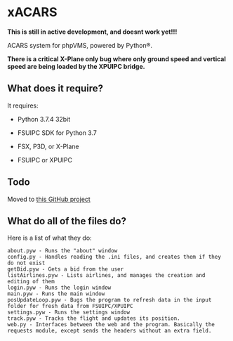 # xACARS
**This is still in active development, and doesnt work yet!!!**

ACARS system for phpVMS, powered by Python®.

**There is a critical X-Plane only bug where only ground speed and vertical speed are being loaded by the XPUIPC bridge.**

## What does it require?
It requires:
- Python 3.7.4 32bit
- FSUIPC SDK for Python 3.7

- FSX, P3D, or X-Plane
- FSUIPC or XPUIPC

## Todo
Moved to [this GitHub project](https://github.com/slimit75/xACARS/projects/1)

## What do all of the files do?
Here is a list of what they do:

```
about.pyw - Runs the "about" window
config.py - Handles reading the .ini files, and creates them if they do not exist
getBid.pyw - Gets a bid from the user
listAirlines.pyw - Lists airlines, and manages the creation and editing of them
login.pyw - Runs the login window
main.pyw - Runs the main window
posUpdateLoop.pyw - Bugs the program to refresh data in the input folder for fresh data from FSUIPC/XPUIPC
settings.pyw - Runs the settings window
track.pyw - Tracks the flight and updates its position.
web.py - Interfaces between the web and the program. Basically the requests module, except sends the headers without an extra field.
```